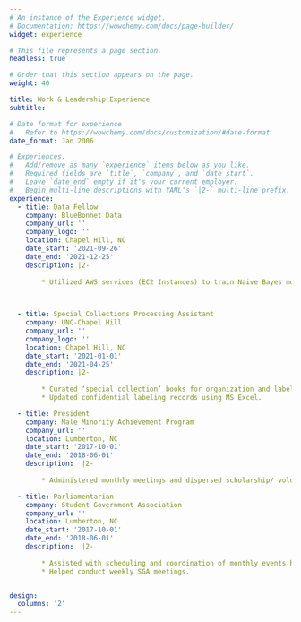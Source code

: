 ```yaml
---
# An instance of the Experience widget.
# Documentation: https://wowchemy.com/docs/page-builder/
widget: experience

# This file represents a page section.
headless: true

# Order that this section appears on the page.
weight: 40

title: Work & Leadership Experience
subtitle:

# Date format for experience
#   Refer to https://wowchemy.com/docs/customization/#date-format
date_format: Jan 2006

# Experiences.
#   Add/remove as many `experience` items below as you like.
#   Required fields are `title`, `company`, and `date_start`.
#   Leave `date_end` empty if it's your current employer.
#   Begin multi-line descriptions with YAML's `|2-` multi-line prefix.
experience:
  - title: Data Fellow
    company: BlueBonnet Data
    company_url: ''
    company_logo: ''
    location: Chapel Hill, NC
    date_start: '2021-09-26'
    date_end: '2021-12-25'
    description: |2-
    
        * Utilized AWS services (EC2 Instances) to train Naive Bayes models on a dataset of collected ballots to predict ticket-splitting on the voting demographic as consultation for a Congressional Candidate.


        
  - title: Special Collections Processing Assistant
    company: UNC-Chapel Hill
    company_url: ''
    company_logo: ''
    location: Chapel Hill, NC
    date_start: '2021-01-01'
    date_end: '2021-04-25'
    description: |2-
    
        * Curated ‘special collection’ books for organization and labeling purposes.
        * Updated confidential labeling records using MS Excel.

  - title: President
    company: Male Minority Achievement Program
    company_url: ''
    location: Lumberton, NC
    date_start: '2017-10-01'
    date_end: '2018-06-01'
    description:  |2-
    
        * Administered monthly meetings and dispersed scholarship/ volunteer work information through email to students to aid them with their success at Robeson Community College.

  - title: Parliamentarian
    company: Student Government Association
    company_url: ''
    location: Lumberton, NC
    date_start: '2017-10-01'
    date_end: '2018-06-01'
    description:  |2-
    
        * Assisted with scheduling and coordination of monthly events held at Robeson Community College with more than 1500 attendees at each event. 
        * Helped conduct weekly SGA meetings.


design:
  columns: '2'
---
```

